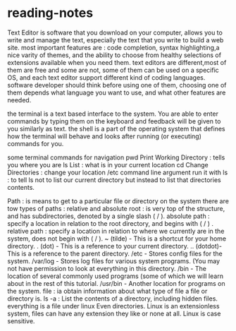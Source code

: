 # reading-notes

Text Editor is software that you download on your computer, allows you to write and manage the text, especially the text that you write to build a web site.
most important features are : code completion, syntax highlighting,a nice varity of themes, and the ability to choose from healthy selections of extensions available when you need them.
text editors are different,most of them are free and some are not, some of them can be used on a specific OS, and each text editor support different kind of coding languages.
software developer should think before using one of them, choosing one of them depends what language you want to use, and what other features are needed.

the terminal is a text based interface to the system. You are able to enter commands by typing them on the keyboard and feedback will be given to you similarly as text.
the shell is a part of the operating system that defines how the terminal will behave and looks after running (or executing) commands for you.

some terminal commands for navigation
pwd Print Working Directory : tells you where you are
ls  List : what is in your current location
cd Change Directories : change your location
 /etc command line argument run it with ls : to tell ls not to list our current directory but instead to list that directories contents.
 
 Path : is means to get to a particular file or directory on the system
 there are tow types of paths : relative and absolute
 root : is very top of the structure, and has subdirectories, denoted by a single slash ( / ).
 absolute path : specify a location in relation to the root directory, and begins with ( / ) .
 relative path : specify a location in relation to where we currently are in the system, does not begin with ( / ).
 ~ (tilde) - This is a shortcut for your home directory.
 . (dot) - This is a reference to your current directory.
 .. (dotdot)- This is a reference to the parent directory.
 /etc - Stores config files for the system.
 /var/log - Stores log files for various system programs. (You may not have permission to look at everything in this directory. 
 /bin - The location of several commonly used programs (some of which we will learn about in the rest of this tutorial.
 /usr/bin - Another location for programs on the system.
 file : ia obtain information about what type of file a file or directory is.
 ls -a : List the contents of a directory, including hidden files.
 everything is a file under linux Even directories.
 Linux is an extensionless system, files can have any extension they like or none at all.
 Linux is case sensitive.
